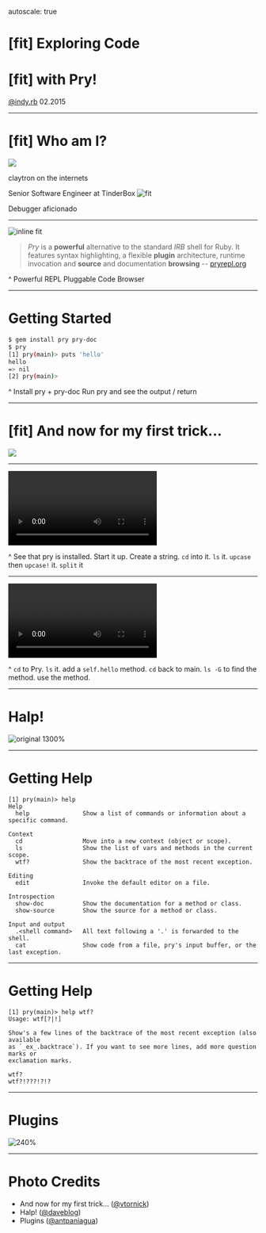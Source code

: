 autoscale: true

# [fit] Exploring Code
# [fit] with __Pry__!

[@indy.rb][indyrb] 02.2015

-------------------------------------------------------------------------------

# [fit] __Who__ am I?

![][claytron]

claytron on the internets

Senior Software Engineer at TinderBox ![fit][tinderbox]

Debugger aficionado

-------------------------------------------------------------------------------

![inline fit][pry_logo]

> *Pry* is a __powerful__ alternative to the standard *IRB* shell for Ruby.
> It features syntax highlighting, a flexible __plugin__ architecture,
> runtime invocation and __source__ and documentation __browsing__
-- [pryrepl.org][pry]

^ Powerful REPL
Pluggable
Code Browser

-------------------------------------------------------------------------------

# Getting __Started__

```sh
$ gem install pry pry-doc
$ pry
[1] pry(main)> puts 'hello'
hello
=> nil
[2] pry(main)>
```

^ Install pry + pry-doc
Run pry and see the output / return

-------------------------------------------------------------------------------

# [fit] And now for my first trick...

![][trick_image]

-------------------------------------------------------------------------------

![inline autoplay fit](movies/string_inspect.mov)

^ See that pry is installed.
Start it up.
Create a string.
`cd` into it.
`ls` it.
`upcase` then `upcase!` it.
`split` it

-------------------------------------------------------------------------------

![inline autoplay fit](movies/pry_edit.mov)

^ `cd` to Pry.
`ls` it.
add a `self.hello` method.
`cd` back to main.
`ls -G` to find the method.
use the method.

-------------------------------------------------------------------------------

# Halp!

![original 1300%][halp_image]

-------------------------------------------------------------------------------

# Getting __Help__

```
[1] pry(main)> help
Help
  help               Show a list of commands or information about a specific command.

Context
  cd                 Move into a new context (object or scope).
  ls                 Show the list of vars and methods in the current scope.
  wtf?               Show the backtrace of the most recent exception.

Editing
  edit               Invoke the default editor on a file.

Introspection
  show-doc           Show the documentation for a method or class.
  show-source        Show the source for a method or class.

Input and output
  .<shell command>   All text following a '.' is forwarded to the shell.
  cat                Show code from a file, pry's input buffer, or the last exception.
```

-------------------------------------------------------------------------------

# Getting __Help__

```
[1] pry(main)> help wtf?
Usage: wtf[?|!]

Show's a few lines of the backtrace of the most recent exception (also available
as `_ex_.backtrace`). If you want to see more lines, add more question marks or
exclamation marks.

wtf?
wtf?!???!?!?
```

-------------------------------------------------------------------------------

# Plugins

![240%][plugins_image]

-------------------------------------------------------------------------------

# Photo Credits

- And now for my first trick... ([@vtornick][trick_credit])
- Halp! ([@daveblog][halp_credit])
- Plugins ([@antpaniagua][plugins_credit])

[//]: # ( Links                                                               )
[//]: # ( ------------------------------------------------------------------- )
[indyrb]: https://twitter.com/indyrb
[claytron]: images/claytron.jpg
[tinderbox]: images/TinderboxLogo.png
[pry]: http://pryrepl.org/
[pry_logo]: images/pry.png

[//]: # ( CC Images                                                           )
[//]: # ( ------------------------------------------------------------------- )
[trick_image]: images/trick.jpg
[trick_credit]: https://flic.kr/p/6psgfH
[halp_image]: images/halp.jpg
[halp_credit]: https://flic.kr/p/7sVMkt
[plugins_image]: images/plugins.jpg
[plugins_credit]: https://flic.kr/p/dmFGqt
[//]: # ( ------------------------------------------------------------------- )
